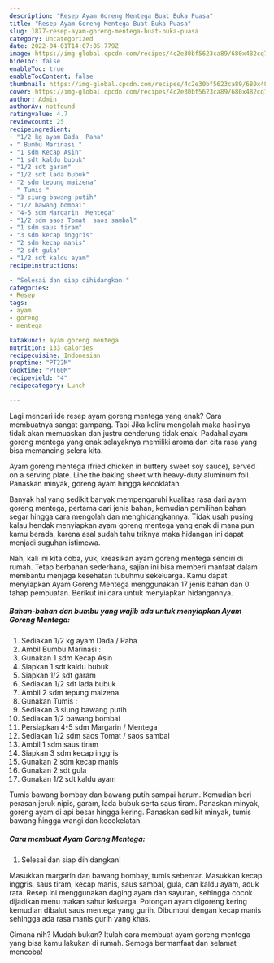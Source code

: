```yaml
---
description: "Resep Ayam Goreng Mentega Buat Buka Puasa"
title: "Resep Ayam Goreng Mentega Buat Buka Puasa"
slug: 1877-resep-ayam-goreng-mentega-buat-buka-puasa
category: Uncategorized
date: 2022-04-01T14:07:05.779Z
image: https://img-global.cpcdn.com/recipes/4c2e30bf5623ca89/680x482cq70/ayam-goreng-mentega-foto-resep-utama.jpg
hideToc: false
enableToc: true
enableTocContent: false
thumbnail: https://img-global.cpcdn.com/recipes/4c2e30bf5623ca89/680x482cq70/ayam-goreng-mentega-foto-resep-utama.jpg
cover: https://img-global.cpcdn.com/recipes/4c2e30bf5623ca89/680x482cq70/ayam-goreng-mentega-foto-resep-utama.jpg
author: Admin
authorAv: notfound
ratingvalue: 4.7
reviewcount: 25
recipeingredient:
- "1/2 kg ayam Dada  Paha"
- " Bumbu Marinasi "
- "1 sdm Kecap Asin"
- "1 sdt kaldu bubuk"
- "1/2 sdt garam"
- "1/2 sdt lada bubuk"
- "2 sdm tepung maizena"
- " Tumis "
- "3 siung bawang putih"
- "1/2 bawang bombai"
- "4-5 sdm Margarin  Mentega"
- "1/2 sdm saos Tomat  saos sambal"
- "1 sdm saus tiram"
- "3 sdm kecap inggris"
- "2 sdm kecap manis"
- "2 sdt gula"
- "1/2 sdt kaldu ayam"
recipeinstructions:

- "Selesai dan siap dihidangkan!"
categories:
- Resep
tags:
- ayam
- goreng
- mentega

katakunci: ayam goreng mentega 
nutrition: 133 calories
recipecuisine: Indonesian
preptime: "PT22M"
cooktime: "PT60M"
recipeyield: "4"
recipecategory: Lunch

---
```



Lagi mencari ide resep ayam goreng mentega yang enak? Cara membuatnya sangat gampang. Tapi Jika keliru mengolah maka hasilnya tidak akan memuaskan dan justru cenderung tidak enak. Padahal ayam goreng mentega yang enak selayaknya memiliki aroma dan cita rasa yang bisa memancing selera kita.


Ayam goreng mentega (fried chicken in buttery sweet soy sauce), served on a serving plate. Line the baking sheet with heavy-duty aluminum foil. Panaskan minyak, goreng ayam hingga kecoklatan.

Banyak hal yang sedikit banyak mempengaruhi kualitas rasa dari ayam goreng mentega, pertama dari jenis bahan, kemudian pemilihan bahan segar hingga cara mengolah dan menghidangkannya. Tidak usah pusing kalau hendak menyiapkan ayam goreng mentega yang enak di mana pun kamu berada, karena asal sudah tahu triknya maka hidangan ini dapat menjadi suguhan istimewa.


Nah, kali ini kita coba, yuk, kreasikan ayam goreng mentega sendiri di rumah. Tetap berbahan sederhana, sajian ini bisa memberi manfaat dalam membantu menjaga kesehatan tubuhmu sekeluarga. Kamu dapat menyiapkan Ayam Goreng Mentega menggunakan 17 jenis bahan dan 0 tahap pembuatan. Berikut ini cara untuk menyiapkan hidangannya.

<!--inarticleads1-->

##### Bahan-bahan dan bumbu yang wajib ada untuk menyiapkan Ayam Goreng Mentega:

1. Sediakan 1/2 kg ayam Dada / Paha
1. Ambil  Bumbu Marinasi :
1. Gunakan 1 sdm Kecap Asin
1. Siapkan 1 sdt kaldu bubuk
1. Siapkan 1/2 sdt garam
1. Sediakan 1/2 sdt lada bubuk
1. Ambil 2 sdm tepung maizena
1. Gunakan  Tumis :
1. Sediakan 3 siung bawang putih
1. Sediakan 1/2 bawang bombai
1. Persiapkan 4-5 sdm Margarin / Mentega
1. Sediakan 1/2 sdm saos Tomat / saos sambal
1. Ambil 1 sdm saus tiram
1. Siapkan 3 sdm kecap inggris
1. Gunakan 2 sdm kecap manis
1. Gunakan 2 sdt gula
1. Gunakan 1/2 sdt kaldu ayam


Tumis bawang bombay dan bawang putih sampai harum. Kemudian beri perasan jeruk nipis, garam, lada bubuk serta saus tiram. Panaskan minyak, goreng ayam di api besar hingga kering. Panaskan sedikit minyak, tumis bawang hingga wangi dan kecokelatan. 

<!--inarticleads2-->

##### Cara membuat Ayam Goreng Mentega:


1. Selesai dan siap dihidangkan!

Masukkan margarin dan bawang bombay, tumis sebentar. Masukkan kecap inggris, saus tiram, kecap manis, saus sambal, gula, dan kaldu ayam, aduk rata. Resep ini menggunakan daging ayam dan sayuran, sehingga cocok dijadikan menu makan sahur keluarga. Potongan ayam digoreng kering kemudian dibalut saus mentega yang gurih. Dibumbui dengan kecap manis sehingga ada rasa manis gurih yang khas. 

Gimana nih? Mudah bukan? Itulah cara membuat ayam goreng mentega yang bisa kamu lakukan di rumah. Semoga bermanfaat dan selamat mencoba!
